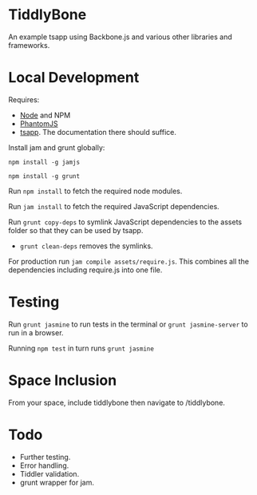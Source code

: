 TiddlyBone
==========

An example tsapp using Backbone.js and various other libraries and frameworks.

Local Development
=================

Requires:

* [Node](http://nodejs.org/) and NPM
* [PhantomJS](http://phantomjs.org/)
* [tsapp](https://github.com/cdent/tsapp).  The documentation there should suffice.

Install jam and grunt globally:

`npm install -g jamjs`

`npm install -g grunt`

Run `npm install` to fetch the required node modules.

Run `jam install` to fetch the required JavaScript dependencies.

Run `grunt copy-deps` to symlink JavaScript dependencies to the assets folder so that they can be used by tsapp.

* `grunt clean-deps` removes the symlinks.

For production run `jam compile assets/require.js`.  This combines all the dependencies including require.js into one
file.

Testing
=======

Run `grunt jasmine` to run tests in the terminal or `grunt jasmine-server` to run in a browser.

Running `npm test` in turn runs `grunt jasmine`

Space Inclusion
===============

From your space, include tiddlybone then navigate to /tiddlybone.

Todo
====

* Further testing.
* Error handling.
* Tiddler validation.
* grunt wrapper for jam.